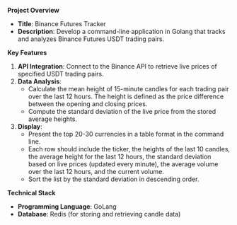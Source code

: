 **Project Overview**
- **Title**: Binance Futures Tracker
- **Description**: Develop a command-line application in Golang that tracks and analyzes Binance Futures USDT trading pairs.

**Key Features**
1. **API Integration**: Connect to the Binance API to retrieve live prices of specified USDT trading pairs.
2. **Data Analysis**:
   - Calculate the mean height of 15-minute candles for each trading pair over the last 12 hours. The height is defined as the price difference between the opening and closing prices.
   - Compute the standard deviation of the live price from the stored average heights.
3. **Display**:
   - Present the top 20-30 currencies in a table format in the command line.
   - Each row should include the ticker, the heights of the last 10 candles, the average height for the last 12 hours, the standard deviation based on live prices (updated every minute), the average volume over the last 12 hours, and the current volume.
   - Sort the list by the standard deviation in descending order.

**Technical Stack**
- **Programming Language**: GoLang
- **Database**: Redis (for storing and retrieving candle data)
